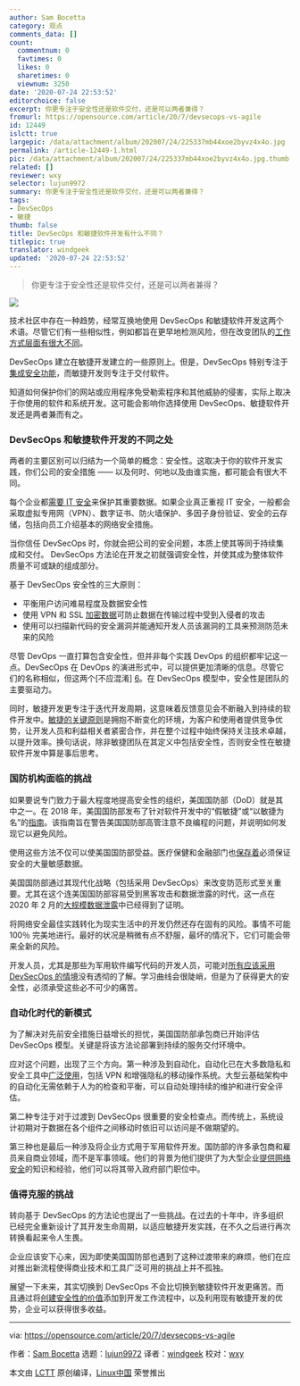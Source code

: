 ```yaml
---
author: Sam Bocetta
category: 观点
comments_data: []
count:
  commentnum: 0
  favtimes: 0
  likes: 0
  sharetimes: 0
  viewnum: 3250
date: '2020-07-24 22:53:52'
editorchoice: false
excerpt: 你更专注于安全性还是软件交付，还是可以两者兼得？
fromurl: https://opensource.com/article/20/7/devsecops-vs-agile
id: 12449
islctt: true
largepic: /data/attachment/album/202007/24/225337mb44xoe2byvz4x4o.jpg
permalink: /article-12449-1.html
pic: /data/attachment/album/202007/24/225337mb44xoe2byvz4x4o.jpg.thumb.jpg
related: []
reviewer: wxy
selector: lujun9972
summary: 你更专注于安全性还是软件交付，还是可以两者兼得？
tags:
- DevSecOps
- 敏捷
thumb: false
title: DevSecOps 和敏捷软件开发有什么不同？
titlepic: true
translator: windgeek
updated: '2020-07-24 22:53:52'
---
```



> 
> 你更专注于安全性还是软件交付，还是可以两者兼得？
> 
> 
> 


![](/data/attachment/album/202007/24/225337mb44xoe2byvz4x4o.jpg)


技术社区中存在一种趋势，经常互换地使用 DevSecOps 和敏捷软件开发这两个术语。尽管它们有一些相似性，例如都旨在更早地检测风险，但在改变团队的[工作方式层面有很大不同](https://tech.gsa.gov/guides/understanding_differences_agile_devsecops/)。


DevSecOps 建立在敏捷开发建立的一些原则上。但是，DevSecOps 特别专注于[集成安全功能](https://www.redhat.com/en/topics/devops/what-is-devsecops)，而敏捷开发则专注于交付软件。


知道如何保护你们的网站或应用程序免受勒索程序和其他威胁的侵害，实际上取决于你使用的软件和系统开发。这可能会影响你选择使用 DevSecOps、敏捷软件开发还是两者兼而有之。


### DevSecOps 和敏捷软件开发的不同之处


两者的主要区别可以归结为一个简单的概念：安全性。这取决于你的软件开发实践，你们公司的安全措施 —— 以及何时、何地以及由谁实施，都可能会有很大不同。


每个企业都[需要 IT 安全](https://www.redhat.com/en/topics/security)来保护其重要数据。如果企业真正重视 IT 安全，一般都会采取虚拟专用网（VPN）、数字证书、防火墙保护、多因子身份验证、安全的云存储，包括向员工介绍基本的网络安全措施。


当你信任 DevSecOps 时，你就会把公司的安全问题，本质上使其等同于持续集成和交付。 DevSecOps 方法论在开发之初就强调安全性，并使其成为整体软件质量不可或缺的组成部分。


基于 DevSecOps 安全性的三大原则：


* 平衡用户访问难易程度及数据安全性
* 使用 VPN 和 SSL [加密数据](https://surfshark.com/blog/does-vpn-protect-you-from-hackers)可防止数据在传输过程中受到入侵者的攻击
* 使用可以扫描新代码的安全漏洞并能通知开发人员该漏洞的工具来预测防范未来的风险


尽管 DevOps 一直打算包含安全性，但并非每个实践 DevOps 的组织都牢记这一点。DevSecOps 在 DevOps 的演进形式中，可以提供更加清晰的信息。尽管它们的名称相似，但这两个[不应混淆] [6](https://www.infoq.com/articles/evolve-devops-devsecops/)。在 DevSecOps 模型中，安全性是团队的主要驱动力。


同时，敏捷开发更专注于迭代开发周期，这意味着反馈意见会不断融入到持续的软件开发中。[敏捷的关键原则](https://enterprisersproject.com/article/2019/9/agile-project-management-explained)是拥抱不断变化的环境，为客户和使用者提供竞争优势，让开发人员和利益相关者紧密合作，并在整个过程中始终保持关注技术卓越，以提升效率。换句话说，除非敏捷团队在其定义中包括安全性，否则安全性在敏捷软件开发中算是事后思考。


### 国防机构面临的挑战


如果要说专门致力于最大程度地提高安全性的组织，美国国防部（DoD）就是其中之一。在 2018 年，美国国防部发布了针对软件开发中的“假敏捷”或“以敏捷为名”的[指南](https://www.governmentciomedia.com/defense-innovation-board-issues-guide-detecting-agile-bs)。该指南旨在警告美国国防部高管注意不良编程的问题，并说明如何发现它以避免风险。


使用这些方法不仅可以使美国国防部受益。医疗保健和金融部门也[保存着](https://www.redhat.com/en/solutions/financial-services)必须保证安全的大量敏感数据。


美国国防部通过其现代化战略（包括采用 DevSecOps）来改变防范形式至关重要。尤其在这个连美国国防部容易受到黑客攻击和数据泄露的时代，这一点在 2020 年 2 月的[大规模数据泄露](https://www.military.com/daily-news/2020/02/25/dod-agency-suffers-data-breach-potentially-compromising-ssns.html)中已经得到了证明。


将网络安全最佳实践转化为现实生活中的开发仍然还存在固有的风险。事情不可能 100％ 完美地进行。最好的状况是稍微有点不舒服，最坏的情况下，它们可能会带来全新的风险。


开发人员，尤其是那些为军用软件编写代码的开发人员，可能对[所有应该采用 DevSecOps 的情境](https://fcw.com/articles/2020/01/23/dod-devsecops-guidance-williams.aspx)没有透彻的了解。学习曲线会很陡峭，但是为了获得更大的安全性，必须承受这些必不可少的痛苦。


### 自动化时代的新模式


为了解决对先前安全措施日益增长的担忧，美国国防部承包商已开始评估 DevSecOps 模型。关键是将该方法论部署到持续的服务交付环境中。


应对这个问题，出现了三个方向。第一种涉及到自动化，自动化已在大多数隐私和安全工具中[广泛使用](https://privacyaustralia.net/privacy-tools/)，包括 VPN 和增强隐私的移动操作系统。大型云基础架构中的自动化无需依赖于人为的检查和平衡，可以自动处理持续的维护和进行安全评估。


第二种专注于对于过渡到 DevSecOps 很重要的安全检查点。而传统上，系统设计初期对于数据在各个组件之间移动时依旧可以访问是不做期望的。


第三种也是最后一种涉及将企业方式用于军用软件开发。国防部的许多承包商和雇员来自商业领域，而不是军事领域。他们的背景为他们提供了为大型企业[提供网络安全](https://www.securitymagazine.com/articles/88301-cybersecurity-is-standard-business-practice-for-large-companies)的知识和经验，他们可以将其带入政府部门职位中。


### 值得克服的挑战


转向基于 DevSecOps 的方法论也提出了一些挑战。在过去的十年中，许多组织已经完全重新设计了其开发生命周期，以适应敏捷开发实践，在不久之后进行再次转换看起来令人生畏。


企业应该安下心来，因为即使美国国防部也遇到了这种过渡带来的麻烦，他们在应对推出新流程使得商业技术和工具广泛可用的挑战上并不孤独。


展望一下未来，其实切换到 DevSecOps 不会比切换到敏捷软件开发更痛苦。而且通过将[创建安全性的价值](https://www.redhat.com/en/topics/security)添加到开发工作流程中，以及利用现有敏捷开发的优势，企业可以获得很多收益。




---


via: <https://opensource.com/article/20/7/devsecops-vs-agile>


作者：[Sam Bocetta](https://opensource.com/users/sambocetta) 选题：[lujun9972](https://github.com/lujun9972) 译者：[windgeek](https://github.com/windgeek) 校对：[wxy](https://github.com/wxy)


本文由 [LCTT](https://github.com/LCTT/TranslateProject) 原创编译，[Linux中国](https://linux.cn/) 荣誉推出